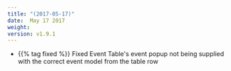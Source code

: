 ```yaml
---
title: "(2017-05-17)"
date:  May 17 2017
weight:
version: v1.9.1
---
```


- {{% tag fixed %}} Fixed Event Table's event popup not being supplied with the correct event model from the table row
